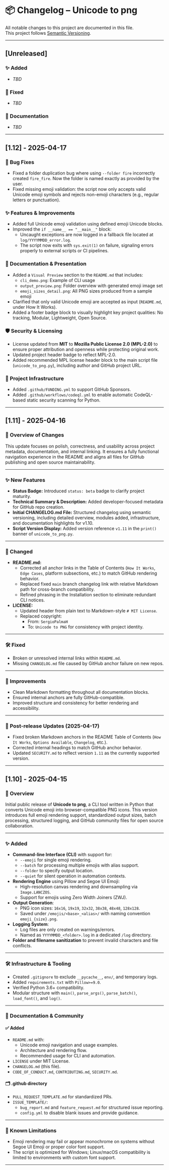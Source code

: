 # 📦 Changelog – Unicode to png

All notable changes to this project are documented in this file.  
This project follows [Semantic Versioning](https://semver.org/).

---

## [Unreleased]

### ✨ Added

- _TBD_

### 🐞 Fixed

- _TBD_

### 📘 Documentation

- _TBD_

---

## [1.12] - 2025-04-17

### 🐞 Bug Fixes

- Fixed a folder duplication bug where using `--folder fire` incorrectly created `fire_fire`. Now the folder is named exactly as provided by the user.
- Fixed missing emoji validation: the script now only accepts valid Unicode emoji symbols and rejects non-emoji characters (e.g., regular letters or punctuation).

### ✨ Features & Improvements

- Added full Unicode emoji validation using defined emoji Unicode blocks.
- Improved the `if __name__ == "__main__"` block:
  - Uncaught exceptions are now logged in a fallback file located at `log/YYYYMMDD_error.log`.
  - The script now exits with `sys.exit(1)` on failure, signaling errors properly to external scripts or CI pipelines.

### 📘 Documentation & Presentation

- Added a `Visual Preview` section to the `README.md` that includes:
  - `cli_demo.png`: Example of CLI usage
  - `output_preview.png`: Folder overview with generated emoji image set
  - `emoji_sizes_detail.png`: All PNG sizes produced from a sample emoji
- Clarified that only valid Unicode emoji are accepted as input (`README.md`, under How It Works).
- Added a footer badge block to visually highlight key project qualities: No tracking, Modular, Lightweight, Open Source.

### 🛡️ Security & Licensing

- License updated from **MIT** to **Mozilla Public License 2.0 (MPL-2.0)** to ensure proper attribution and openness while protecting original work.
- Updated project header badge to reflect MPL-2.0.
- Added recommended MPL license header block to the main script file (`unicode_to_png.py`), including author and GitHub project URL.

### 📁 Project Infrastructure

- Added `.github/FUNDING.yml` to support GitHub Sponsors.
- Added `.github/workflows/codeql.yml` to enable automatic CodeQL-based static security scanning for Python.

---

## [1.11] - 2025-04-16

### 🚀 Overview of Changes

This update focuses on polish, correctness, and usability across project metadata, documentation, and internal linking. It ensures a fully functional navigation experience in the README and aligns all files for GitHub publishing and open source maintainability.

---

### ✨ New Features

- **Status Badge:** Introduced `status: beta` badge to clarify project maturity.
- **Technical Summary & Description:** Added developer-focused metadata for GitHub repo creation.
- **Initial CHANGELOG.md File:** Structured changelog using semantic versioning, including detailed overview, modules added, infrastructure, and documentation highlights for v1.10.
- **Script Version Display:** Added version reference `v1.11` in the `print()` banner of `unicode_to_png.py`.

---

### 📝 Changed

- **README.md:**
  - Corrected all anchor links in the Table of Contents (`How It Works`, `Edge Cases`, platform subsections, etc.) to match GitHub rendering behavior.
  - Replaced fixed `main` branch changelog link with relative Markdown path for cross-branch compatibility.
  - Refined phrasing in the Installation section to eliminate redundant CLI notices.
- **LICENSE:**
  - Updated header from plain text to Markdown-style `# MIT License`.
  - Replaced copyright:
    - From: `SergioPalmaH`
    - To: `Unicode to PNG` for consistency with project identity.

---

### 🛠 Fixed

- Broken or unresolved internal links within `README.md`.
- Missing `CHANGELOG.md` file caused by GitHub anchor failure on new repos.

---

### 🧼 Improvements

- Clean Markdown formatting throughout all documentation blocks.
- Ensured internal anchors are fully GitHub-compatible.
- Improved structure and consistency for better rendering and accessibility.

---

### 📘 Post-release Updates (2025-04-17)

- Fixed broken Markdown anchors in the README Table of Contents (`How It Works`, `Options Available`, `Changelog`, etc.).
- Corrected internal headings to match GitHub anchor behavior.
- Updated `SECURITY.md` to reflect version `1.11` as the currently supported version.

---

## [1.10] - 2025-04-15

### 🚀 Overview

Initial public release of **Unicode to png**, a CLI tool written in Python that converts Unicode emoji into browser-compatible PNG icons. This version introduces full emoji rendering support, standardized output sizes, batch processing, structured logging, and GitHub community files for open source collaboration.

---

### ✨ Added

- **Command-line Interface (CLI)** with support for:
  - `--emoji` for single emoji rendering.
  - `--batch` for processing multiple emojis with alias support.
  - `--folder` to specify output location.
  - `--quiet` for silent operation in automation contexts.
- **Rendering Engine** using Pillow and Segoe UI Emoji:
  - High-resolution canvas rendering and downsampling via `Image.LANCZOS`.
  - Support for emojis using Zero Width Joiners (ZWJ).
- **Output Generation**:
  - PNG icon sizes: `16x16`, `19x19`, `32x32`, `38x38`, `48x48`, `128x128`.
  - Saved under `/emojis/<base>_<alias>/` with naming convention `emoji_{size}.png`.
- **Logging System**:
  - Log files are only created on warnings/errors.
  - Named as `YYYYMMDD_<folder>.log` in a dedicated `/log` directory.
- **Folder and filename sanitization** to prevent invalid characters and file conflicts.

---

### 🛠 Infrastructure & Tooling

- Created `.gitignore` to exclude `__pycache__`, `env/`, and temporary logs.
- Added `requirements.txt` with `Pillow>=9.0`.
- Verified Python 3.6+ compatibility.
- Modular structure with `main()`, `parse_args()`, `parse_batch()`, `load_font()`, and `log()`.

---

### 📄 Documentation & Community

#### ✅ Added

- `README.md` with:
  - Unicode emoji navigation and usage examples.
  - Architecture and rendering flow.
  - Recommended usage for CLI and automation.
- `LICENSE` under MIT License.
- `CHANGELOG.md` (this file).
- `CODE_OF_CONDUCT.md`, `CONTRIBUTING.md`, `SECURITY.md`.

#### 🗂️ .github directory

- `PULL_REQUEST_TEMPLATE.md` for standardized PRs.
- `ISSUE_TEMPLATE/`:
  - `bug_report.md` and `feature_request.md` for structured issue reporting.
  - `config.yml` to disable blank issues and provide guidance.

---

### 🧩 Known Limitations

- Emoji rendering may fail or appear monochrome on systems without Segoe UI Emoji or proper color font support.
- The script is optimized for Windows; Linux/macOS compatibility is limited to environments with custom font support.

---
